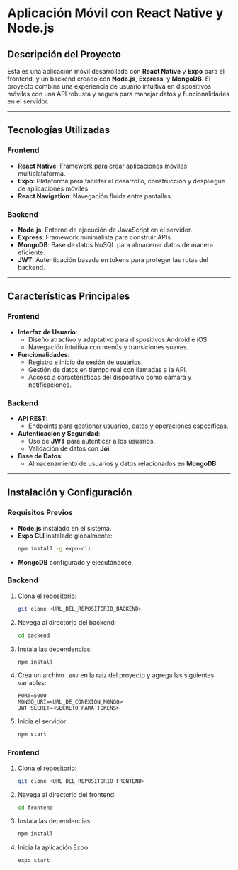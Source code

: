 # Aplicación Móvil con React Native y Node.js

## Descripción del Proyecto
Esta es una aplicación móvil desarrollada con **React Native** y **Expo** para el frontend, y un backend creado con **Node.js**, **Express**, y **MongoDB**. El proyecto combina una experiencia de usuario intuitiva en dispositivos móviles con una API robusta y segura para manejar datos y funcionalidades en el servidor.

---

## Tecnologías Utilizadas

### Frontend
- **React Native**: Framework para crear aplicaciones móviles multiplataforma.
- **Expo**: Plataforma para facilitar el desarrollo, construcción y despliegue de aplicaciones móviles.
- **React Navigation**: Navegación fluida entre pantallas.

### Backend
- **Node.js**: Entorno de ejecución de JavaScript en el servidor.
- **Express**: Framework minimalista para construir APIs.
- **MongoDB**: Base de datos NoSQL para almacenar datos de manera eficiente.
- **JWT**: Autenticación basada en tokens para proteger las rutas del backend.

---

## Características Principales

### Frontend
- **Interfaz de Usuario**:
  - Diseño atractivo y adaptativo para dispositivos Android e iOS.
  - Navegación intuitiva con menús y transiciones suaves.
- **Funcionalidades**:
  - Registro e inicio de sesión de usuarios.
  - Gestión de datos en tiempo real con llamadas a la API.
  - Acceso a características del dispositivo como cámara y notificaciones.

### Backend
- **API REST**:
  - Endpoints para gestionar usuarios, datos y operaciones específicas.
- **Autenticación y Seguridad**:
  - Uso de **JWT** para autenticar a los usuarios.
  - Validación de datos con **Joi**.
- **Base de Datos**:
  - Almacenamiento de usuarios y datos relacionados en **MongoDB**.

---

## Instalación y Configuración

### Requisitos Previos
- **Node.js** instalado en el sistema.
- **Expo CLI** instalado globalmente:
  ```bash
  npm install -g expo-cli
  ```
- **MongoDB** configurado y ejecutándose.

### Backend
1. Clona el repositorio:
   ```bash
   git clone <URL_DEL_REPOSITORIO_BACKEND>
   ```
2. Navega al directorio del backend:
   ```bash
   cd backend
   ```
3. Instala las dependencias:
   ```bash
   npm install
   ```
4. Crea un archivo `.env` en la raíz del proyecto y agrega las siguientes variables:
   ```env
   PORT=5000
   MONGO_URI=<URL_DE_CONEXIÓN_MONGO>
   JWT_SECRET=<SECRETO_PARA_TOKENS>
   ```
5. Inicia el servidor:
   ```bash
   npm start
   ```

### Frontend
1. Clona el repositorio:
   ```bash
   git clone <URL_DEL_REPOSITORIO_FRONTEND>
   ```
2. Navega al directorio del frontend:
   ```bash
   cd frontend
   ```
3. Instala las dependencias:
   ```bash
   npm install
   ```
4. Inicia la aplicación Expo:
   ```bash
   expo start
   ```
